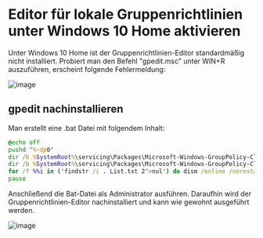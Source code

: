 # Editor für lokale Gruppenrichtlinien unter Windows 10 Home aktivieren
Unter Windows 10 Home ist der Gruppenrichtlinien-Editor standardmäßig nicht installiert.
Probiert man den Befehl "gpedit.msc" unter WIN+R auszuführen, erscheint folgende Fehlermeldung:

![image](https://github.com/user-attachments/assets/e34b5ed7-b7c0-45d6-afb9-00efedbec381)

## gpedit nachinstallieren
Man erstellt eine .bat Datei mit folgendem Inhalt:
```bat
@echo off
pushd "%~dp0"
dir /b %SystemRoot%\servicing\Packages\Microsoft-Windows-GroupPolicy-ClientExtensions-Package~3*.mum >List.txt
dir /b %SystemRoot%\servicing\Packages\Microsoft-Windows-GroupPolicy-ClientTools-Package~3*.mum >>List.txt
for /f %%i in ('findstr /i . List.txt 2^>nul') do dism /online /norestart /add-package:"%SystemRoot%\servicing\Packages\%%i"
pause
```
Anschließend die Bat-Datei als Administrator ausführen. Daraufhin wird der Gruppenrichtlinien-Editor nachinstalliert und kann wie gewohnt ausgeführt werden.

![image](https://github.com/user-attachments/assets/905150f5-89fe-465c-a250-5ba1a2e17657)

